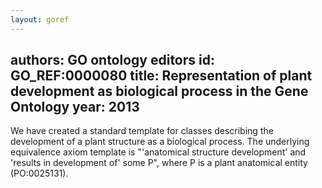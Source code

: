 ```yaml
---
layout: goref
--- 
```

authors: GO ontology editors
id: GO_REF:0000080
title: Representation of plant development as biological process in the Gene Ontology
year: 2013
---

We have created a standard template for classes describing the development of a plant structure as a biological process. The underlying equivalence axiom template is "'anatomical structure development' and 'results in development of' some P", where P is a plant anatomical entity (PO:0025131).
